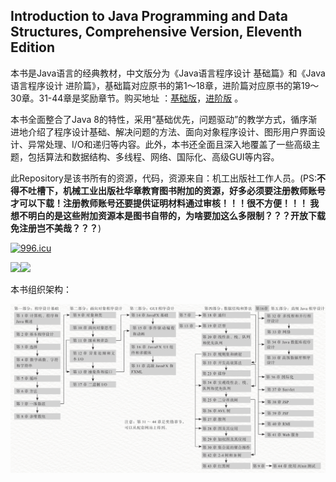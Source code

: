 ## Introduction to Java Programming and Data Structures, Comprehensive Version, Eleventh Edition
  
  
本书是Java语言的经典教材，中文版分为《Java语言程序设计 基础篇》和《Java语言程序设计 进阶篇》，基础篇对应原书的第1～18章，进阶篇对应原书的第19～30章。31-44章是奖励章节。购买地址 ：[基础版](https://item.jd.com/12388762.html)，[进阶版](https://item.jd.com/12465222.html) 。

本书全面整合了Java 8的特性，采用“基础优先，问题驱动”的教学方式，循序渐进地介绍了程序设计基础、解决问题的方法、面向对象程序设计、图形用户界面设计、异常处理、I/O和递归等内容。此外，本书还全面且深入地覆盖了一些高级主题，包括算法和数据结构、多线程、网络、国际化、高级GUI等内容。


此Repository是该书所有的资源，代码，资源来自：机工出版社工作人员。(PS:**不得不吐槽下，机械工业出版社华章教育图书附加的资源，好多必须要注册教师账号才可以下载！注册教师账号还要提供证明材料通过审核！！！很不方便！！！ 我想不明白的是这些附加资源本是图书自带的，为啥要加这么多限制？？？开放下载免注册岂不美哉？？？**)

<a href="https://996.icu"><img src="https://img.shields.io/badge/link-996.icu-red.svg" alt="996.icu"></a>  

![](https://i.imgur.com/yBCyJ8P.png)![](https://i.imgur.com/2UsF5lI.png)  

本书组织架构：  

<img src="Src/组织结构.jpg" width="" />


